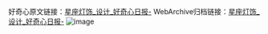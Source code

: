好奇心原文链接：[星座灯饰_设计_好奇心日报-](https://www.qdaily.com/articles/9171.html)
WebArchive归档链接：[星座灯饰_设计_好奇心日报-](http://web.archive.org/web/20190623153838/https://www.qdaily.com/articles/9171.html)
![image](http://ww3.sinaimg.cn/large/007d5XDply1g3ve8xkzfxj30u02xs12l)